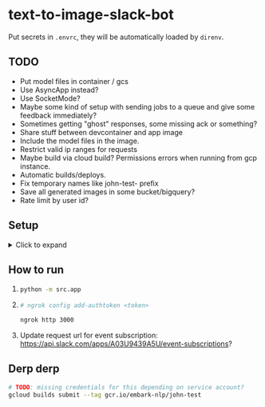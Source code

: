 # text-to-image-slack-bot
Put secrets in `.envrc`, they will be automatically loaded by `direnv`.

## TODO
- Put model files in container / gcs
- Use AsyncApp instead?
- Use SocketMode?
- Maybe some kind of setup with sending jobs to a queue and give some feedback immediately?
- Sometimes getting "ghost" responses, some missing ack or something?
- Share stuff between devcontainer and app image
- Include the model files in the image.
- Restrict valid ip ranges for requests
- Maybe build via cloud build? Permissions errors when running from gcp instance.
- Automatic builds/deploys.
- Fix temporary names like john-test- prefix
- Save all generated images in some bucket/bigquery?
- Rate limit by user id?

## Setup
<details>
<summary>Click to expand</summary>

### Create secrets
```bash
gcloud secrets create john-test-slack-bot-token
gcloud secrets create john-test-slack-signing-secret
```

### Update secret versions
```bash
echo -n $SLACK_BOT_TOKEN | gcloud secrets versions add john-test-slack-bot-token --data-file=-
echo -n $SLACK_SIGNING_SECRET | gcloud secrets versions add john-test-slack-signing-secret --data-file=-
```

### Allow default service account to access secrets
```bash
gcloud secrets add-iam-policy-binding john-test-slack-bot-token \
   --role roles/secretmanager.secretAccessor \
   --member serviceAccount:153639231195-compute@developer.gserviceaccount.com

gcloud secrets add-iam-policy-binding john-test-slack-signing-secret \
   --role roles/secretmanager.secretAccessor \
   --member serviceAccount:153639231195-compute@developer.gserviceaccount.com
```

</details>

## How to run

1. ```bash
   python -m src.app
   ```
2. ```bash
   # ngrok config add-authtoken <token>

   ngrok http 3000
   ```
3. Update request url for event subscription: https://api.slack.com/apps/A03U9439A5U/event-subscriptions?

## Derp derp
```bash
# TODO: missing credentials for this depending on service account?
gcloud builds submit --tag gcr.io/embark-nlp/john-test
```
